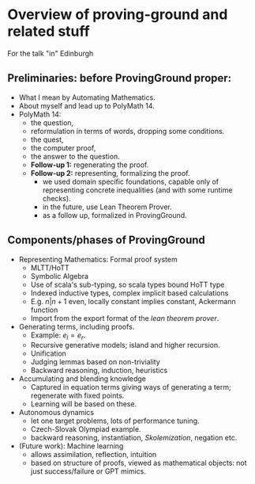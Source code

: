# Overview of proving-ground and related stuff

For the talk "in" Edinburgh

## Preliminaries: before ProvingGround proper:

* What I mean by Automating Mathematics.
* About myself and lead up to PolyMath 14.
* PolyMath 14:
    * the question,
    * reformulation in terms of words, dropping some conditions.
    * the quest,
    * the computer proof,
    * the answer to the question.
    * __Follow-up 1:__ regenerating the proof.
    * __Follow-up 2:__ representing, formalizing the proof.
        * we used domain specific foundations, capable only of representing concrete inequalities (and with some runtime checks).
        * in the future, use Lean Theorem Prover.
        * as a follow up, formalized in ProvingGround.

## Components/phases of ProvingGround

* Representing Mathematics: Formal proof system
    * MLTT/HoTT
    * Symbolic Algebra
    * Use of scala's sub-typing, so scala types bound HoTT type
    * Indexed inductive types, complex implicit based calculations
    * E.g. $n | n + 1$ even, locally constant implies constant, Ackermann function
    * Import from the export format of the _lean theorem prover_.
* Generating terms, including proofs.
    * Example: $e_l = e_r$.
    * Recursive generative models; island and higher recursion.
    * Unification
    * Judging lemmas based on non-triviality
    * Backward reasoning, induction, heuristics
* Accumulating and blending knowledge
    * Captured in equation terms giving ways of generating a term; regenerate with fixed points.
    * Learning will be based on these.
* Autonomous dynamics
    * let one target problems, lots of performance tuning.
    * Czech-Slovak Olympiad example.
    * backward reasoning, instantiation, _Skolemization_, negation etc.
* (Future work): Machine learning
    * allows assimilation, reflection, intuition
    * based on structure of proofs, viewed as mathematical objects: not just success/failure or GPT mimics.
